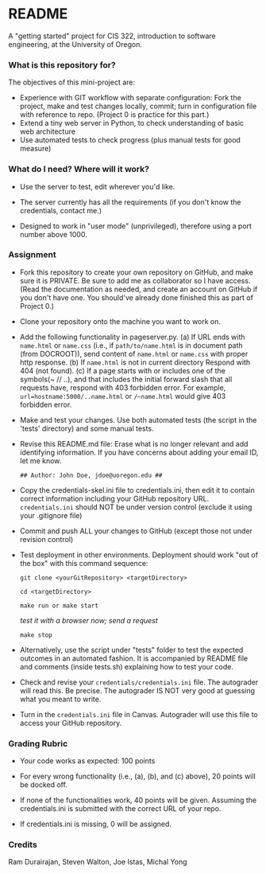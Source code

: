 # README #

A "getting started" project for CIS 322, introduction to software engineering,
at the University of Oregon.

### What is this repository for? ###

The objectives of this mini-project are:

  * Experience with GIT workflow with separate configuration:
  Fork the project, make and test changes locally, commit;
  turn in configuration file with reference to repo.
  (Project 0 is practice for this part.)
  * Extend a tiny web server in Python, to check understanding of
  basic web architecture
  * Use automated tests to check progress (plus manual tests for good measure)

### What do I need?  Where will it work? ###

* Use the server to test, edit wherever you'd like.

* The server currently has all the requirements (if you don't know the
credentials, contact me.)

* Designed to work in "user mode" (unprivileged),
therefore using a port number above 1000.

### Assignment ###

* Fork this repository to create your own repository on GitHub,
and make sure it is PRIVATE. Be sure to add me as collaborator so I have access.
(Read the documentation as needed, and create an account on GitHub
  if you don't have one.
  You should've already done finished this as part of Project 0.)
* Clone your repository onto the machine you want to work on.
* Add the following functionality in pageserver.py.
(a) If URL ends with `name.html` or `name.css`
(i.e., if `path/to/name.html` is in document path (from DOCROOT)),
send content of `name.html` or `name.css` with proper http response.
(b) If `name.html` is not in current directory Respond with 404 (not found).
(c) If a page starts with or includes one of the symbols(~ // ..), and that includes the initial forward slash that all requests have, respond with 403 forbidden error. For example, `url=hostname:5000/..name.html`
or `/~name.html` would give 403 forbidden error.
* Make and test your changes. Use both automated tests
(the script in the 'tests' directory) and some manual tests.
* Revise this README.md file: Erase what is no longer relevant and add
identifying information.
If you have concerns about adding your email ID, let me know.

  ```
  ## Author: John Doe, jdoe@uoregon.edu ##
  ```

* Copy the credentials-skel.ini file to credentials.ini,
then edit it to contain correct information including your
GitHub repository URL. `credentials.ini` should NOT be under version control
(exclude it using your .gitignore file)
* Commit and push ALL your changes to GitHub
(except those not under revision control)
* Test deployment in other environments.
Deployment should work "out of the box" with this command sequence:

  ```
  git clone <yourGitRepository> <targetDirectory>
  ```

  ```
  cd <targetDirectory>
  ```

  ```
  make run or make start
  ```

  *test it with a browser now; send a request*

  ```
  make stop
  ```

* Alternatively, use the script under "tests" folder to test the
expected outcomes in an automated fashion.
It is accompanied by README file and comments (inside tests.sh)
explaining how to test your code.
* Check and revise your `credentials/credentials.ini` file.
The autograder will read this. Be precise.
The autograder IS NOT very good at guessing what you meant to write.
* Turn in the `credentials.ini` file in Canvas.
Autograder will use this file to access your GitHub repository.   

### Grading Rubric ###

* Your code works as expected: 100 points

* For every wrong functionality (i.e., (a), (b), and (c) above),
20 points will be docked off.

* If none of the functionalities work, 40 points will be given.
Assuming the credentials.ini is submitted with the correct URL of your repo.

* If credentials.ini is missing, 0 will be assigned.

### Credits ###

Ram Durairajan, Steven Walton, Joe Istas, Michal Yong
